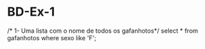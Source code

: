 # BD-Ex-1
/* 1- Uma lista com o nome de todos os gafanhotos*/
select * from gafanhotos 
where sexo like 'F';
